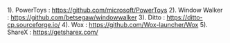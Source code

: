 1). PowerToys : https://github.com/microsoft/PowerToys
2). Window Walker : https://github.com/betsegaw/windowwalker
3). Ditto : https://ditto-cp.sourceforge.io/
4). Wox : https://github.com/Wox-launcher/Wox
5). ShareX : https://getsharex.com/
